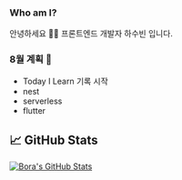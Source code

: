 ### Who am I? 

안녕하세요 👨‍💻
프론트엔드 개발자 하수빈 입니다.

### 8월 계획 📝

- Today I Learn 기록 시작
- nest
- serverless
- flutter


## &#x1f4c8; GitHub Stats
<a href="https://github.com/BoraKilicoglu/BoraKilicoglu">
  <img align="center" src="https://github-readme-stats.vercel.app/api?username=sbin0819&show_icons=true&line_height=27&count_private=true&title_color=ffffff&text_color=c9cacc&icon_color=2bbc8a&bg_color=1d1f21" alt="Bora's GitHub Stats" />
</a>
